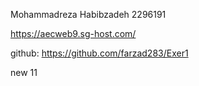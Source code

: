 Mohammadreza Habibzadeh
2296191

https://aecweb9.sg-host.com/

github:
https://github.com/farzad283/Exer1


new 11